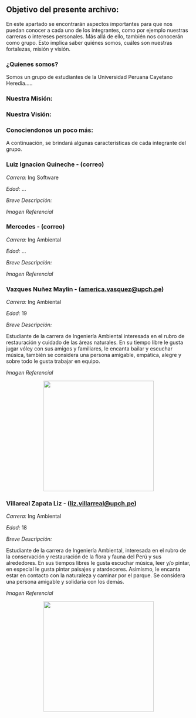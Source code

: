 ## Objetivo del presente archivo: 

En este apartado se encontrarán aspectos importantes para que nos puedan conocer a cada uno de los integrantes, como por ejemplo nuestras carreras o intereses personales. Más allá de ello, también nos conocerán como grupo. Esto implica saber quiénes somos, cuáles son nuestras fortalezas, misión y visión.

### ¿Quienes somos?

Somos un grupo de estudiantes de la Universidad Peruana Cayetano Heredia.....

### Nuestra Misión: 



### Nuestra Visión:


### Conociendonos un poco más: 

A continuación, se brindará algunas caracteristicas de cada integrante del grupo.


### Luiz Ignacion Quineche - (correo)

*Carrera:* Ing Software

*Edad:* ...

*Breve Descripción:*

*Imagen Referencial*



### Mercedes - (correo)

*Carrera:* Ing Ambiental

*Edad:* ...

*Breve Descripción:*

*Imagen Referencial*





### Vazques Nuñez Maylin - (america.vasquez@upch.pe)

*Carrera:* Ing Ambiental

*Edad:* 19

*Breve Descripción:* 

Estudiante de la carrera de Ingeniería Ambiental interesada en el rubro de restauración y cuidado de las áreas naturales. En su tiempo libre le gusta jugar vóley con sus amigos y familiares, le encanta bailar y escuchar música, también se considera una persona amigable, empática, alegre y sobre todo le gusta trabajar en equipo.

*Imagen Referencial*
<p align= "center">
  <img src="https://github.com/Liz-30/PROYECTO-DE-INGENIER-A-1-/blob/main/Carpetas_del_Proyecto/Im%C3%A1genes/B-Fotos%20de%20los%20integrantes/B-Maylin.png" width="300px"/>
</p>




### Villareal Zapata Liz - (liz.villarreal@upch.pe)

*Carrera:* Ing Ambiental

*Edad:* 18

*Breve Descripción:* 

Estudiante de la carrera de Ingeniería Ambiental, interesada en el rubro de la conservación y restauración de la flora y fauna del Perú y sus alrededores. En sus tiempos libres le gusta escuchar música, leer y/o pintar, en especial le gusta pintar paisajes y atardeceres. Asimismo, le encanta estar en contacto con la naturaleza y caminar por el parque. Se considera una persona amigable y solidaria con los demás.

*Imagen Referencial*
<p align= "center">
  <img src="https://github.com/Liz-30/PROYECTO-DE-INGENIER-A-1-/blob/main/Carpetas_del_Proyecto/Im%C3%A1genes/B-Fotos%20de%20los%20integrantes/A-Liz.jpeg" width="300px"/>
</p>


